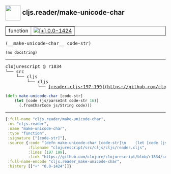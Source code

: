 ## <img width="48px" valign="middle" src="http://i.imgur.com/Hi20huC.png"> cljs.reader/make-unicode-char

 <table border="1">
<tr>
<td>function</td>
<td><a href="https://github.com/cljsinfo/api-refs/tree/0.0-1424"><img valign="middle" alt="[+] 0.0-1424" src="https://img.shields.io/badge/+-0.0--1424-lightgrey.svg"></a> </td>
</tr>
</table>

 <samp>
(__make-unicode-char__ code-str)<br>
</samp>

```
(no docstring)
```

---

 <pre>
clojurescript @ r1834
└── src
    └── cljs
        └── cljs
            └── <ins>[reader.cljs:197-199](https://github.com/clojure/clojurescript/blob/r1834/src/cljs/cljs/reader.cljs#L197-L199)</ins>
</pre>

```clj
(defn make-unicode-char [code-str]
    (let [code (js/parseInt code-str 16)]
      (.fromCharCode js/String code)))
```


---

```clj
{:full-name "cljs.reader/make-unicode-char",
 :ns "cljs.reader",
 :name "make-unicode-char",
 :type "function",
 :signature ["[code-str]"],
 :source {:code "(defn make-unicode-char [code-str]\n    (let [code (js/parseInt code-str 16)]\n      (.fromCharCode js/String code)))",
          :filename "clojurescript/src/cljs/cljs/reader.cljs",
          :lines [197 199],
          :link "https://github.com/clojure/clojurescript/blob/r1834/src/cljs/cljs/reader.cljs#L197-L199"},
 :full-name-encode "cljs.reader_make-unicode-char",
 :history [["+" "0.0-1424"]]}

```
